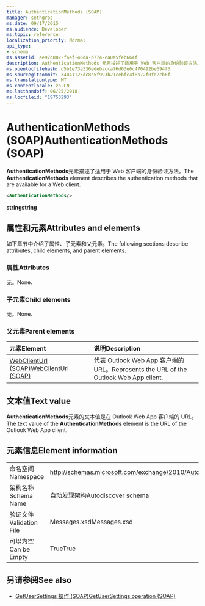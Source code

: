 ```yaml
---
title: AuthenticationMethods (SOAP)
manager: sethgros
ms.date: 09/17/2015
ms.audience: Developer
ms.topic: reference
localization_priority: Normal
api_type:
- schema
ms.assetid: ae97c802-f6ef-46da-b774-ca0a5feb664f
description: AuthenticationMethods 元素描述了适用于 Web 客户端的身份验证方法。
ms.openlocfilehash: d5b1e73a336edebacca76d63e6c470492be694f3
ms.sourcegitcommit: 34041125dc8c5f993b21cebfc4f8b72f0fd2cb6f
ms.translationtype: MT
ms.contentlocale: zh-CN
ms.lasthandoff: 06/25/2018
ms.locfileid: "19753293"
---
```

# <a name="authenticationmethods-soap"></a><span data-ttu-id="0b568-103">AuthenticationMethods (SOAP)</span><span class="sxs-lookup"><span data-stu-id="0b568-103">AuthenticationMethods (SOAP)</span></span>

<span data-ttu-id="0b568-104">**AuthenticationMethods**元素描述了适用于 Web 客户端的身份验证方法。</span><span class="sxs-lookup"><span data-stu-id="0b568-104">The **AuthenticationMethods** element describes the authentication methods that are available for a Web client.</span></span> 
  
```XML
<AuthenticationMethods/>
```

 <span data-ttu-id="0b568-105">**string**</span><span class="sxs-lookup"><span data-stu-id="0b568-105">**string**</span></span>
## <a name="attributes-and-elements"></a><span data-ttu-id="0b568-106">属性和元素</span><span class="sxs-lookup"><span data-stu-id="0b568-106">Attributes and elements</span></span>

<span data-ttu-id="0b568-107">如下章节中介绍了属性、子元素和父元素。</span><span class="sxs-lookup"><span data-stu-id="0b568-107">The following sections describe attributes, child elements, and parent elements.</span></span>
  
### <a name="attributes"></a><span data-ttu-id="0b568-108">属性</span><span class="sxs-lookup"><span data-stu-id="0b568-108">Attributes</span></span>

<span data-ttu-id="0b568-109">无。</span><span class="sxs-lookup"><span data-stu-id="0b568-109">None.</span></span>
  
### <a name="child-elements"></a><span data-ttu-id="0b568-110">子元素</span><span class="sxs-lookup"><span data-stu-id="0b568-110">Child elements</span></span>

<span data-ttu-id="0b568-111">无。</span><span class="sxs-lookup"><span data-stu-id="0b568-111">None.</span></span>
  
### <a name="parent-elements"></a><span data-ttu-id="0b568-112">父元素</span><span class="sxs-lookup"><span data-stu-id="0b568-112">Parent elements</span></span>

|<span data-ttu-id="0b568-113">**元素**</span><span class="sxs-lookup"><span data-stu-id="0b568-113">**Element**</span></span>|<span data-ttu-id="0b568-114">**说明**</span><span class="sxs-lookup"><span data-stu-id="0b568-114">**Description**</span></span>|
|:-----|:-----|
|[<span data-ttu-id="0b568-115">WebClientUrl (SOAP)</span><span class="sxs-lookup"><span data-stu-id="0b568-115">WebClientUrl (SOAP)</span></span>](webclienturl-soap.md) <br/> |<span data-ttu-id="0b568-116">代表 Outlook Web App 客户端的 URL。</span><span class="sxs-lookup"><span data-stu-id="0b568-116">Represents the URL of the Outlook Web App client.</span></span>  <br/> |
   
## <a name="text-value"></a><span data-ttu-id="0b568-117">文本值</span><span class="sxs-lookup"><span data-stu-id="0b568-117">Text value</span></span>

<span data-ttu-id="0b568-118">**AuthenticationMethods**元素的文本值是在 Outlook Web App 客户端的 URL。</span><span class="sxs-lookup"><span data-stu-id="0b568-118">The text value of the **AuthenticationMethods** element is the URL of the Outlook Web App client.</span></span> 
  
## <a name="element-information"></a><span data-ttu-id="0b568-119">元素信息</span><span class="sxs-lookup"><span data-stu-id="0b568-119">Element information</span></span>

|||
|:-----|:-----|
|<span data-ttu-id="0b568-120">命名空间</span><span class="sxs-lookup"><span data-stu-id="0b568-120">Namespace</span></span>  <br/> |http://schemas.microsoft.com/exchange/2010/Autodiscover  <br/> |
|<span data-ttu-id="0b568-121">架构名称</span><span class="sxs-lookup"><span data-stu-id="0b568-121">Schema Name</span></span>  <br/> |<span data-ttu-id="0b568-122">自动发现架构</span><span class="sxs-lookup"><span data-stu-id="0b568-122">Autodiscover schema</span></span>  <br/> |
|<span data-ttu-id="0b568-123">验证文件</span><span class="sxs-lookup"><span data-stu-id="0b568-123">Validation File</span></span>  <br/> |<span data-ttu-id="0b568-124">Messages.xsd</span><span class="sxs-lookup"><span data-stu-id="0b568-124">Messages.xsd</span></span>  <br/> |
|<span data-ttu-id="0b568-125">可以为空</span><span class="sxs-lookup"><span data-stu-id="0b568-125">Can be Empty</span></span>  <br/> |<span data-ttu-id="0b568-126">True</span><span class="sxs-lookup"><span data-stu-id="0b568-126">True</span></span>  <br/> |
   
## <a name="see-also"></a><span data-ttu-id="0b568-127">另请参阅</span><span class="sxs-lookup"><span data-stu-id="0b568-127">See also</span></span>

- [<span data-ttu-id="0b568-128">GetUserSettings 操作 (SOAP)</span><span class="sxs-lookup"><span data-stu-id="0b568-128">GetUserSettings operation (SOAP)</span></span>](getusersettings-operation-soap.md)

